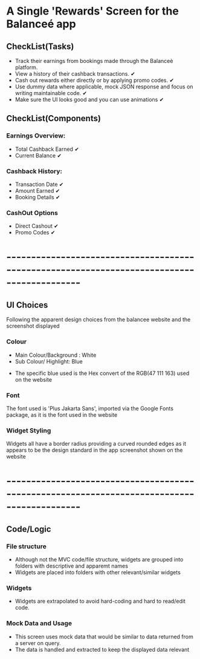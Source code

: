 # A Single 'Rewards' Screen for the Balanceé app

## CheckList(Tasks)

- Track their earnings from bookings made through the Balanceè platform. 
- View a history of their cashback transactions. ✔
- Cash out rewards either directly or by applying promo codes. ✔
- Use dummy data where applicable, mock JSON response and focus on writing maintainable code. ✔
- Make sure the UI looks good and you can use animations ✔

## CheckList(Components)

### Earnings Overview:

- Total Cashback Earned ✔
- Current Balance ✔

### Cashback History:

- Transaction Date ✔
- Amount Earned  ✔
- Booking Details ✔


### CashOut Options

- Direct Cashout ✔
- Promo Codes ✔

# -------------------------------------------------------------------------------------------


## UI Choices

Following the apparent design choices from the balancee website and the screenshot displayed


### Colour 

- Main Colour/Background : White
- Sub Colour/ Highlight: Blue

* The specific blue used is the Hex convert of the RGB(47 111 163) used on the website 
### Font

The font used is 'Plus Jakarta Sans', imported via the Google Fonts package, as it is the font used in the website

### Widget Styling

Widgets all have a border radius providing a curved rounded edges as it appears to be the design standard in the app screenshot shown on the website

# -------------------------------------------------------------------------------------------


## Code/Logic

### File structure

- Although not the MVC code/file structure, widgets are grouped into folders with descriptive and apparemt names
- Widgets are placed into folders with other relevant/similar widgets

### Widgets

- Widgets are extrapolated to avoid hard-coding and hard to read/edit code.

### Mock Data and Usage

- This screen uses mock data that would be similar to data returned from a server on query.
- The data is handled and extracted to keep the displayed data relevant

